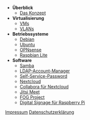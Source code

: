 <!-- docs/_sidebar.md -->
- **Überblick**
  - [Das Konzept](/)
- **Virtualisierung**
  - [VMs](virtualisierung/vms.md)
  - [VLANs](virtualisierung/vlans.md)
- **Betriebssysteme**
  - [Debian](betriebssysteme/debian.md)
  - [Ubuntu](betriebssysteme/ubuntu.md)
  - [OPNsense](betriebssysteme/opnsense.md)
  - [Raspbian Lite](betriebssysteme/raspbian-lite.md)
- **Software**
  - [Samba](software/samba.md)
  - [LDAP-Account-Manager](software/ldap-account-manager.md)
  - [Self-Service-Password](software/self-service-password.md)
  - [Nextcloud](software/nextcloud.md)
  - [Collabora für Nextcloud](software/collabora-fuer-nextcloud.md)
  - [Jitsi Meet](software/jitsi-meet.md)
  - [FOG Project](software/fog-project.md)
  - [Digital Signage für Raspberry Pi](software/digital-signage-fuer-raspberry-pi.md)

[Impressum](impressum/)
[Datenschutzerklärung](datenschutzerklaerung/)